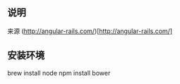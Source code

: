 ## 说明


来源 (http://angular-rails.com/)[http://angular-rails.com/]


## 安装环境

brew install node
npm install bower
